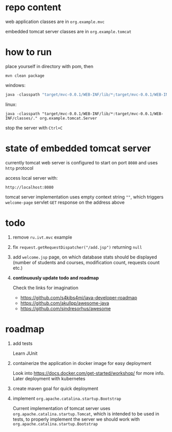 # repo content

web application classes are in `org.example.mvc`

embedded tomcat server classes are in `org.example.tomcat`



# how to run

place yourself in directory with pom, then

```shell
mvn clean package
```
windows:
```powershell
java -classpath "target/mvc-0.0.1/WEB-INF/lib/*;target/mvc-0.0.1/WEB-INF/classes/." org.example.tomcat.Server
```
linux:
```shell
java -classpath "target/mvc-0.0.1/WEB-INF/lib/*:target/mvc-0.0.1/WEB-INF/classes/." org.example.tomcat.Server
```

stop the server with `Ctrl+C`

# state of embedded tomcat server

currently tomcat web server is configured to start on port `8080` and uses `http` protocol

access local server with:

```
http://localhost:8080
```

tomcat server implementation uses empty context string `""`, which triggers `welcome-page` servlet `GET` response on the address above 

# todo

1. remove `ru.ivt.mvc` example
2. fix `request.getRequestDispatcher("/add.jsp")` returning `null`
3. add `welcome.jsp` page, on which database stats should be displayed (number of students and courses, modification count, requests count etc.)
4. **continuously update todo and roadmap**

    Check the links for imagination 
    
    + https://github.com/s4kibs4mi/java-developer-roadmap
    + https://github.com/akullpp/awesome-java
    + https://github.com/sindresorhus/awesome
# roadmap

1. add tests

    Learn JUnit

2. containerize the application in docker image for easy deployment

    Look into https://docs.docker.com/get-started/workshop/ for more info. Later deployment with kubernetes

3. create maven goal for quick deployment

4. implement `org.apache.catalina.startup.Bootstrap`

    Current implementation of tomcat server uses `org.apache.catalina.startup.Tomcat`, which is intended to be used in tests, to properly implement the server we should work with `org.apache.catalina.startup.Bootstrap`